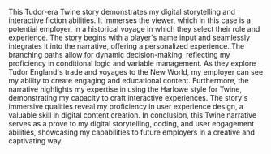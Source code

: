 This Tudor-era Twine story demonstrates my digital storytelling and interactive fiction abilities. It immerses the viewer, which in this case is a potential employer, in a historical voyage in which they select their role and experience.
The story begins with a player's name input and seamlessly integrates it into the narrative, offering a personalized experience. The branching paths allow for dynamic decision-making, reflecting my proficiency in conditional logic and variable management. As they explore Tudor England's trade and voyages to the New World, my employer can see my ability to create engaging and educational content.
Furthermore, the narrative highlights my expertise in using the Harlowe style for Twine, demonstrating my capacity to craft interactive experiences. The story's immersive qualities reveal my proficiency in user experience design, a valuable skill in digital content creation.
In conclusion, this Twine narrative serves as a prove to my digital storytelling, coding, and user engagement abilities, showcasing my capabilities to future employers in a creative and captivating way.
